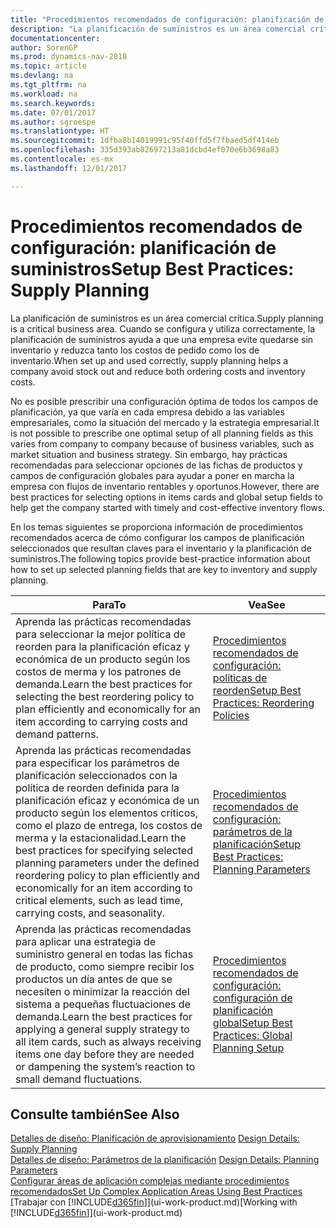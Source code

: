 ```yaml
---
title: "Procedimientos recomendados de configuración: planificación de suministros"
description: "La planificación de suministros es un área comercial crítica. Cuando se configura y utiliza correctamente, la planificación de suministros ayuda a que una empresa evite quedarse sin inventario y reduzca tanto los costos de pedido como los de inventario."
documentationcenter: 
author: SorenGP
ms.prod: dynamics-nav-2018
ms.topic: article
ms.devlang: na
ms.tgt_pltfrm: na
ms.workload: na
ms.search.keywords: 
ms.date: 07/01/2017
ms.author: sgroespe
ms.translationtype: HT
ms.sourcegitcommit: 1dfba8b14019991c95f40ffd5f7fbaed5df414eb
ms.openlocfilehash: 335d393ab82697213a81dcbd4ef070e6b3698a83
ms.contentlocale: es-mx
ms.lasthandoff: 12/01/2017

---
```

# <a name="setup-best-practices-supply-planning"></a><span data-ttu-id="0b39b-104">Procedimientos recomendados de configuración: planificación de suministros</span><span class="sxs-lookup"><span data-stu-id="0b39b-104">Setup Best Practices: Supply Planning</span></span>
<span data-ttu-id="0b39b-105">La planificación de suministros es un área comercial crítica.</span><span class="sxs-lookup"><span data-stu-id="0b39b-105">Supply planning is a critical business area.</span></span> <span data-ttu-id="0b39b-106">Cuando se configura y utiliza correctamente, la planificación de suministros ayuda a que una empresa evite quedarse sin inventario y reduzca tanto los costos de pedido como los de inventario.</span><span class="sxs-lookup"><span data-stu-id="0b39b-106">When set up and used correctly, supply planning helps a company avoid stock out and reduce both ordering costs and inventory costs.</span></span>  

 <span data-ttu-id="0b39b-107">No es posible prescribir una configuración óptima de todos los campos de planificación, ya que varía en cada empresa debido a las variables empresariales, como la situación del mercado y la estrategia empresarial.</span><span class="sxs-lookup"><span data-stu-id="0b39b-107">It is not possible to prescribe one optimal setup of all planning fields as this varies from company to company because of business variables, such as market situation and business strategy.</span></span> <span data-ttu-id="0b39b-108">Sin embargo, hay prácticas recomendadas para seleccionar opciones de las fichas de productos y campos de configuración globales para ayudar a poner en marcha la empresa con flujos de inventario rentables y oportunos.</span><span class="sxs-lookup"><span data-stu-id="0b39b-108">However, there are best practices for selecting options in items cards and global setup fields to help get the company started with timely and cost-effective inventory flows.</span></span>  

 <span data-ttu-id="0b39b-109">En los temas siguientes se proporciona información de procedimientos recomendados acerca de cómo configurar los campos de planificación seleccionados que resultan claves para el inventario y la planificación de suministros.</span><span class="sxs-lookup"><span data-stu-id="0b39b-109">The following topics provide best-practice information about how to set up selected planning fields that are key to inventory and supply planning.</span></span>  

|<span data-ttu-id="0b39b-110">**Para**</span><span class="sxs-lookup"><span data-stu-id="0b39b-110">**To**</span></span>|<span data-ttu-id="0b39b-111">**Vea**</span><span class="sxs-lookup"><span data-stu-id="0b39b-111">**See**</span></span>|  
|------------|-------------|  
|<span data-ttu-id="0b39b-112">Aprenda las prácticas recomendadas para seleccionar la mejor política de reorden para la planificación eficaz y económica de un producto según los costos de merma y los patrones de demanda.</span><span class="sxs-lookup"><span data-stu-id="0b39b-112">Learn the best practices for selecting the best reordering policy to plan efficiently and economically for an item according to carrying costs and demand patterns.</span></span>|[<span data-ttu-id="0b39b-113">Procedimientos recomendados de configuración: políticas de reorden</span><span class="sxs-lookup"><span data-stu-id="0b39b-113">Setup Best Practices: Reordering Policies</span></span>](setup-best-practices-reordering-policies.md)|  
|<span data-ttu-id="0b39b-114">Aprenda las prácticas recomendadas para especificar los parámetros de planificación seleccionados con la política de reorden definida para la planificación eficaz y económica de un producto según los elementos críticos, como el plazo de entrega, los costos de merma y la estacionalidad.</span><span class="sxs-lookup"><span data-stu-id="0b39b-114">Learn the best practices for specifying selected planning parameters under the defined reordering policy to plan efficiently and economically for an item according to critical elements, such as lead time, carrying costs, and seasonality.</span></span>|[<span data-ttu-id="0b39b-115">Procedimientos recomendados de configuración: parámetros de la planificación</span><span class="sxs-lookup"><span data-stu-id="0b39b-115">Setup Best Practices: Planning Parameters</span></span>](setup-best-practices-planning-parameters.md)|  
|<span data-ttu-id="0b39b-116">Aprenda las prácticas recomendadas para aplicar una estrategia de suministro general en todas las fichas de producto, como siempre recibir los productos un día antes de que se necesiten o minimizar la reacción del sistema a pequeñas fluctuaciones de demanda.</span><span class="sxs-lookup"><span data-stu-id="0b39b-116">Learn the best practices for applying a general supply strategy to all item cards, such as always receiving items one day before they are needed or dampening the system’s reaction to small demand fluctuations.</span></span>|[<span data-ttu-id="0b39b-117">Procedimientos recomendados de configuración: configuración de planificación global</span><span class="sxs-lookup"><span data-stu-id="0b39b-117">Setup Best Practices: Global Planning Setup</span></span>](setup-best-practices-global-planning-setup.md)|  

## <a name="see-also"></a><span data-ttu-id="0b39b-118">Consulte también</span><span class="sxs-lookup"><span data-stu-id="0b39b-118">See Also</span></span>  
 <span data-ttu-id="0b39b-119">[Detalles de diseño: Planificación de aprovisionamiento](design-details-supply-planning.md) </span><span class="sxs-lookup"><span data-stu-id="0b39b-119">[Design Details: Supply Planning](design-details-supply-planning.md) </span></span>  
 <span data-ttu-id="0b39b-120">[Detalles de diseño: Parámetros de la planificación](design-details-planning-parameters.md) </span><span class="sxs-lookup"><span data-stu-id="0b39b-120">[Design Details: Planning Parameters](design-details-planning-parameters.md) </span></span>  
 [<span data-ttu-id="0b39b-121">Configurar áreas de aplicación complejas mediante procedimientos recomendados</span><span class="sxs-lookup"><span data-stu-id="0b39b-121">Set Up Complex Application Areas Using Best Practices</span></span>](set-up-complex-application-areas-using-best-practices.md)  
 <span data-ttu-id="0b39b-122">[Trabajar con [!INCLUDE[d365fin](includes/d365fin_md.md)]](ui-work-product.md)</span><span class="sxs-lookup"><span data-stu-id="0b39b-122">[Working with [!INCLUDE[d365fin](includes/d365fin_md.md)]](ui-work-product.md)</span></span>


